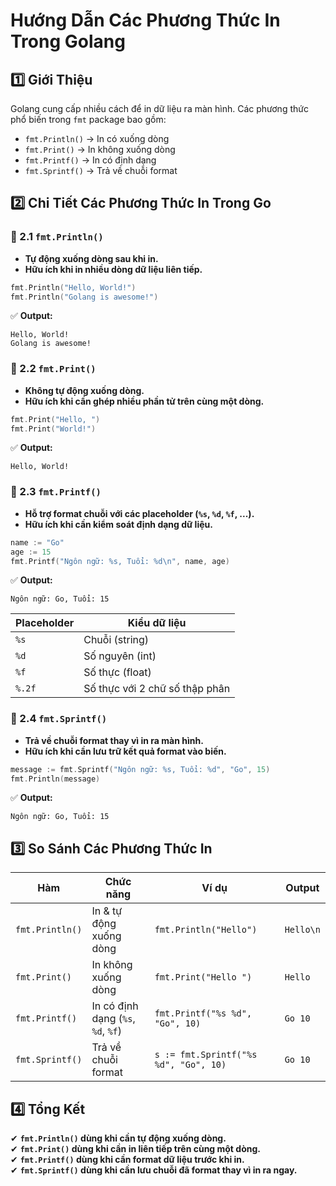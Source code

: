 # Hướng Dẫn Các Phương Thức In Trong Golang

## 1️⃣ Giới Thiệu
Golang cung cấp nhiều cách để in dữ liệu ra màn hình. Các phương thức phổ biến trong `fmt` package bao gồm:
- `fmt.Println()` → In có xuống dòng
- `fmt.Print()` → In không xuống dòng
- `fmt.Printf()` → In có định dạng
- `fmt.Sprintf()` → Trả về chuỗi format

## 2️⃣ Chi Tiết Các Phương Thức In Trong Go
### 🔹 2.1 `fmt.Println()`
- **Tự động xuống dòng sau khi in.**
- **Hữu ích khi in nhiều dòng dữ liệu liên tiếp.**
```go
fmt.Println("Hello, World!")
fmt.Println("Golang is awesome!")
```
✅ **Output:**
```
Hello, World!
Golang is awesome!
```

### 🔹 2.2 `fmt.Print()`
- **Không tự động xuống dòng.**
- **Hữu ích khi cần ghép nhiều phần tử trên cùng một dòng.**
```go
fmt.Print("Hello, ")
fmt.Print("World!")
```
✅ **Output:**
```
Hello, World!
```

### 🔹 2.3 `fmt.Printf()`
- **Hỗ trợ format chuỗi với các placeholder (`%s`, `%d`, `%f`, ...).**
- **Hữu ích khi cần kiểm soát định dạng dữ liệu.**
```go
name := "Go"
age := 15
fmt.Printf("Ngôn ngữ: %s, Tuổi: %d\n", name, age)
```
✅ **Output:**
```
Ngôn ngữ: Go, Tuổi: 15
```

| Placeholder | Kiểu dữ liệu |
|------------|--------------|
| `%s` | Chuỗi (string) |
| `%d` | Số nguyên (int) |
| `%f` | Số thực (float) |
| `%.2f` | Số thực với 2 chữ số thập phân |

### 🔹 2.4 `fmt.Sprintf()`
- **Trả về chuỗi format thay vì in ra màn hình.**
- **Hữu ích khi cần lưu trữ kết quả format vào biến.**
```go
message := fmt.Sprintf("Ngôn ngữ: %s, Tuổi: %d", "Go", 15)
fmt.Println(message)
```
✅ **Output:**
```
Ngôn ngữ: Go, Tuổi: 15
```

## 3️⃣ So Sánh Các Phương Thức In
| **Hàm** | **Chức năng** | **Ví dụ** | **Output** |
|---------|--------------|----------|----------|
| `fmt.Println()` | In & tự động xuống dòng | `fmt.Println("Hello")` | `Hello\n` |
| `fmt.Print()` | In không xuống dòng | `fmt.Print("Hello ")` | `Hello ` |
| `fmt.Printf()` | In có định dạng (`%s`, `%d`, `%f`) | `fmt.Printf("%s %d", "Go", 10)` | `Go 10` |
| `fmt.Sprintf()` | Trả về chuỗi format | `s := fmt.Sprintf("%s %d", "Go", 10)` | `Go 10` |

## 4️⃣ Tổng Kết
✔ **`fmt.Println()` dùng khi cần tự động xuống dòng.**  
✔ **`fmt.Print()` dùng khi cần in liên tiếp trên cùng một dòng.**  
✔ **`fmt.Printf()` dùng khi cần format dữ liệu trước khi in.**  
✔ **`fmt.Sprintf()` dùng khi cần lưu chuỗi đã format thay vì in ra ngay.**  
